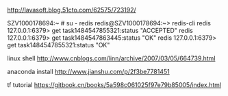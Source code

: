 http://lavasoft.blog.51cto.com/62575/723192/


SZV1000178694:~ # su - redis
redis@SZV1000178694:~> redis-cli
redis 127.0.0.1:6379> get task1484547855321:status
"ACCEPTED"
redis 127.0.0.1:6379> get task1484547863445:status
"OK"
redis 127.0.0.1:6379> get task1484547855321:status
"OK"

linux shell
http://www.cnblogs.com/linn/archive/2007/03/05/664739.html


anaconda install
http://www.jianshu.com/p/2f3be7781451


tf tutorial
https://gitbook.cn/books/5a598c061025f97e79b85005/index.html
